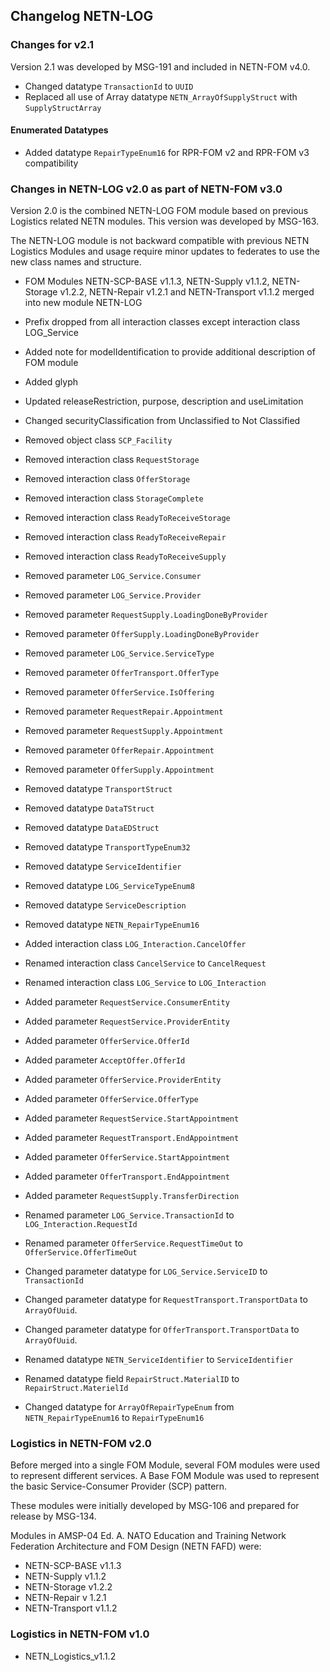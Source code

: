 ## Changelog NETN-LOG


### Changes for v2.1
Version 2.1 was developed by MSG-191 and included in NETN-FOM v4.0.

* Changed datatype `TransactionId` to `UUID`
* Replaced all use of Array datatype `NETN_ArrayOfSupplyStruct` with `SupplyStructArray` 

#### Enumerated  Datatypes

* Added datatype `RepairTypeEnum16` for RPR-FOM v2 and RPR-FOM v3 compatibility


### Changes in NETN-LOG v2.0 as part of NETN-FOM v3.0

Version 2.0 is the combined NETN-LOG FOM module based on previous Logistics related NETN modules. This version was developed by MSG-163.

The NETN-LOG module is not backward compatible with previous NETN Logistics Modules and usage require minor updates to federates to use the new class names and structure.

* FOM Modules NETN-SCP-BASE v1.1.3, NETN-Supply v1.1.2, NETN-Storage v1.2.2, NETN-Repair v1.2.1 and NETN-Transport v1.1.2 merged into new module NETN-LOG
* Prefix dropped from all interaction classes except interaction class LOG_Service
* Added note for modelIdentification to provide additional description of FOM module
* Added glyph
* Updated releaseRestriction, purpose, description and useLimitation
* Changed securityClassification from Unclassified to Not Classified

* Removed object class `SCP_Facility`
* Removed interaction class `RequestStorage`
* Removed interaction class `OfferStorage`
* Removed interaction class `StorageComplete`
* Removed interaction class `ReadyToReceiveStorage`
* Removed interaction class `ReadyToReceiveRepair`
* Removed interaction class `ReadyToReceiveSupply`

* Removed parameter `LOG_Service.Consumer`
* Removed parameter `LOG_Service.Provider`
* Removed parameter `RequestSupply.LoadingDoneByProvider`
* Removed parameter `OfferSupply.LoadingDoneByProvider`
* Removed parameter `LOG_Service.ServiceType`
* Removed parameter `OfferTransport.OfferType`
* Removed parameter `OfferService.IsOffering`
* Removed parameter `RequestRepair.Appointment`
* Removed parameter `RequestSupply.Appointment`
* Removed parameter `OfferRepair.Appointment`
* Removed parameter `OfferSupply.Appointment`

* Removed datatype `TransportStruct`
* Removed datatype `DataTStruct`
* Removed datatype `DataEDStruct`
* Removed datatype `TransportTypeEnum32`
* Removed datatype `ServiceIdentifier` 
* Removed datatype `LOG_ServiceTypeEnum8` 
* Removed datatype `ServiceDescription` 
* Removed datatype `NETN_RepairTypeEnum16`

* Added interaction class `LOG_Interaction.CancelOffer`
* Renamed interaction class `CancelService` to `CancelRequest`
* Renamed interaction class `LOG_Service` to `LOG_Interaction`

* Added parameter `RequestService.ConsumerEntity`
* Added parameter `RequestService.ProviderEntity`
* Added parameter `OfferService.OfferId`
* Added parameter `AcceptOffer.OfferId`
* Added parameter `OfferService.ProviderEntity`
* Added parameter `OfferService.OfferType`
* Added parameter `RequestService.StartAppointment`
* Added parameter `RequestTransport.EndAppointment`
* Added parameter `OfferService.StartAppointment`
* Added parameter `OfferTransport.EndAppointment`
* Added parameter `RequestSupply.TransferDirection`

* Renamed parameter `LOG_Service.TransactionId` to `LOG_Interaction.RequestId`
* Renamed parameter `OfferService.RequestTimeOut` to `OfferService.OfferTimeOut`
* Changed parameter datatype for `LOG_Service.ServiceID` to `TransactionId`
* Changed parameter datatype for `RequestTransport.TransportData` to `ArrayOfUuid`.
* Changed parameter datatype for `OfferTransport.TransportData` to `ArrayOfUuid`.

* Renamed datatype `NETN_ServiceIdentifier` to `ServiceIdentifier`
* Renamed datatype field `RepairStruct.MaterialID` to `RepairStruct.MaterielId`
* Changed datatype for `ArrayOfRepairTypeEnum` from `NETN_RepairTypeEnum16` to `RepairTypeEnum16`


### Logistics in NETN-FOM v2.0

Before merged into a single FOM Module, several FOM modules were used to represent different services. A Base FOM Module was used to represent the basic Service-Consumer Provider (SCP) pattern. 

These modules were initially developed by MSG-106 and prepared for release by MSG-134.

Modules in AMSP-04 Ed. A. NATO Education and Training Network Federation Architecture and FOM Design (NETN FAFD) were:
* NETN-SCP-BASE v1.1.3
* NETN-Supply v1.1.2
* NETN-Storage v1.2.2
* NETN-Repair v 1.2.1
* NETN-Transport v1.1.2

### Logistics in NETN-FOM v1.0

* NETN_Logistics_v1.1.2
